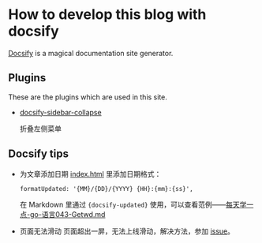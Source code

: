 # How to develop this blog with docsify

[Docsify](https://docsify.js.org/) is a magical documentation site generator.

## Plugins

These are the plugins which are used in this site.

- [docsify-sidebar-collapse](https://github.com/iPeng6/docsify-sidebar-collapse)
  
  折叠左侧菜单


## Docsify tips
- 为文章添加日期
  [index.html](./index.html) 里添加日期格式：
  
  `formatUpdated: '{MM}/{DD}/{YYYY} {HH}:{mm}:{ss}',`

  在 Markdown 里通过 `{docsify-updated}` 使用，可以查看范例——[每天学一点-go-语言043-Getwd.md](./2021/每天学一点-go-语言043-Getwd.md)


- 页面无法滑动
  页面超出一屏，无法上线滑动，解决方法，参加 [issue](https://github.com/docsifyjs/docsify/issues/411)。